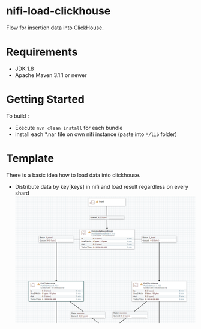 # nifi-load-clickhouse

Flow for insertion data into ClickHouse. 
# Requirements
* JDK 1.8 
* Apache Maven 3.1.1 or newer 

# Getting Started
 To build :
 * Execute `mvn clean install` for each bundle
 * install each *.nar file on own nifi instance (paste into `*/lib` folder)
 
 # Template
 There is a basic idea how to load data into clickhouse.
 * Distribute data by key[keys] in nifi and load result regardless on every shard 
 ![flow](./flow.png)